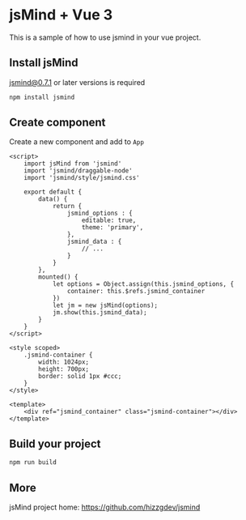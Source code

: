 # jsMind + Vue 3

This is a sample of how to use jsmind in your vue project.

## Install jsMind

jsmind@0.7.1 or later versions is required

```bash
npm install jsmind
```

## Create component

Create a new component and add to `App`

```vue
<script>
    import jsMind from 'jsmind'
    import 'jsmind/draggable-node'
    import 'jsmind/style/jsmind.css'

    export default {
        data() {
            return {
                jsmind_options : {
                    editable: true,
                    theme: 'primary',
                },
                jsmind_data : {
                    // ...
                }
            }
        },
        mounted() {
            let options = Object.assign(this.jsmind_options, {
                container: this.$refs.jsmind_container
            })
            let jm = new jsMind(options);
            jm.show(this.jsmind_data);
        }
    }
</script>

<style scoped>
    .jsmind-container {
        width: 1024px;
        height: 700px;
        border: solid 1px #ccc;
    }
</style>

<template>
    <div ref="jsmind_container" class="jsmind-container"></div>
</template>
```

## Build your project

```bash
npm run build
```

## More

jsMind project home: <a href="https://github.com/hizzgdev/jsmind">https://github.com/hizzgdev/jsmind</a>
